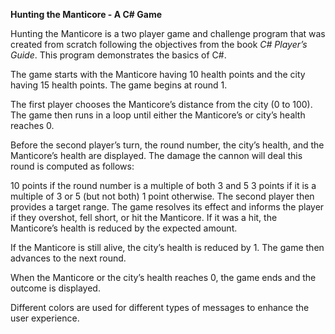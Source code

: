 **Hunting the Manticore - A C# Game**

Hunting the Manticore is a two player game and challenge program that was created from scratch following the objectives from the book *C# Player’s Guide*. This program demonstrates the basics of C#. 

The game starts with the Manticore having 10 health points and the city having 15 health points. The game begins at round 1.

The first player chooses the Manticore’s distance from the city (0 to 100). The game then runs in a loop until either the Manticore’s or city’s health reaches 0.

Before the second player’s turn, the round number, the city’s health, and the Manticore’s health are displayed. The damage the cannon will deal this round is computed as follows:

10 points if the round number is a multiple of both 3 and 5
3 points if it is a multiple of 3 or 5 (but not both)
1 point otherwise.
The second player then provides a target range. The game resolves its effect and informs the player if they overshot, fell short, or hit the Manticore. If it was a hit, the Manticore’s health is reduced by the expected amount.

If the Manticore is still alive, the city’s health is reduced by 1. The game then advances to the next round.

When the Manticore or the city’s health reaches 0, the game ends and the outcome is displayed.

Different colors are used for different types of messages to enhance the user experience.
